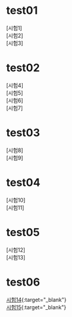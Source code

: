 # test01  
[시험1] <!-- (https://forms.gle/24Keu8se1B1Mo2hG7) -->  
[시험2] <!-- (https://forms.gle/EhCGhNDPEY6zZYXh8) -->  
[시험3] <!-- (https://forms.gle/gBxzS7yzc2Rg4Uku6) -->  

# test02  
[시험4] <!-- (https://forms.gle/cUqeJFV1WdGRgZgD6) -->  
[시험5] <!-- (https://forms.gle/nyGxbRHpF1t9fS6T6) -->  
[시험6] <!-- (https://forms.gle/QvFZp2VKMDzoSuSd9) -->  
[시험7] <!-- (https://forms.gle/aHHRgt9JnQUsz1Js9) -->  

# test03
[시험8] <!-- (https://forms.gle/GmMkmoD18huCJgCh9)  -->  
[시험9] <!-- (https://forms.gle/tRgxAqpAMDwYDCQf6)  -->  

# test04
[시험10] <!-- (https://docs.google.com/forms/d/e/1FAIpQLScnjs7YBgRAoz8uQmLvQkLxqhdF_hS-AbgD6XitGolTMkcAJw/viewform?usp=sf_link)-->  
[시험11] <!-- (https://docs.google.com/forms/d/e/1FAIpQLSf7cKlHvdUXov2RMlSHTy7Mcpio57mpSh64xFlQoYiFagiNPA/viewform?usp=sf_link)-->  

# test05
[시험12] <!-- (https://docs.google.com/forms/d/e/1FAIpQLSfjIc1SXeDxVPhontyHNw5rfi_iIX5F6CxZnYiVYLzaGda5ww/viewform?usp=sf_link)-->  
[시험13] <!-- (https://docs.google.com/forms/d/e/1FAIpQLSfb63SXC5Psxj1I8NXk4dgH35QaEVm8eJhSIjYbEk7buEocFg/viewform?usp=sf_link)-->    

# test06
[시험14](https://docs.google.com/forms/d/e/1FAIpQLSddhjh4K9z4ufRFxrPEnZhMNt0QroOemRCY9q2aBDlhQkZFLw/viewform?usp=sf_link){:target="_blank"}  
[시험15](https://docs.google.com/forms/d/e/1FAIpQLScC7qAYFXUaxoZEv3OKCX0lYkceDly1SBJjGYgPSdOc1Kuukg/viewform?usp=sf_link){:target="_blank"}  

